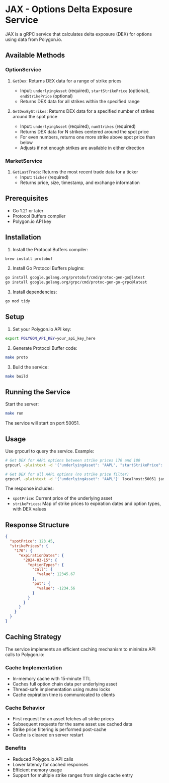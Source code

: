 # JAX - Options Delta Exposure Service

JAX is a gRPC service that calculates delta exposure (DEX) for options using data from Polygon.io.

## Available Methods

### OptionService
1. `GetDex`: Returns DEX data for a range of strike prices
   - Input: `underlyingAsset` (required), `startStrikePrice` (optional), `endStrikePrice` (optional)
   - Returns DEX data for all strikes within the specified range

2. `GetDexByStrikes`: Returns DEX data for a specified number of strikes around the spot price
   - Input: `underlyingAsset` (required), `numStrikes` (required)
   - Returns DEX data for N strikes centered around the spot price
   - For even numbers, returns one more strike above spot price than below
   - Adjusts if not enough strikes are available in either direction

### MarketService
1. `GetLastTrade`: Returns the most recent trade data for a ticker
   - Input: `ticker` (required)
   - Returns price, size, timestamp, and exchange information

## Prerequisites

- Go 1.21 or later
- Protocol Buffers compiler
- Polygon.io API key

## Installation

1. Install the Protocol Buffers compiler:
```bash
brew install protobuf
```

2. Install Go Protocol Buffers plugins:
```bash
go install google.golang.org/protobuf/cmd/protoc-gen-go@latest
go install google.golang.org/grpc/cmd/protoc-gen-go-grpc@latest
```

3. Install dependencies:
```bash
go mod tidy
```

## Setup

1. Set your Polygon.io API key:
```bash
export POLYGON_API_KEY=your_api_key_here
```

2. Generate Protocol Buffer code:
```bash
make proto
```

3. Build the service:
```bash
make build
```

## Running the Service

Start the server:
```bash
make run
```

The service will start on port 50051.

## Usage

Use grpcurl to query the service. Example:

```bash
# Get DEX for AAPL options between strike prices 170 and 180
grpcurl -plaintext -d '{"underlyingAsset": "AAPL", "startStrikePrice": 170, "endStrikePrice": 180}' localhost:50051 jax.v1.OptionService/GetDex

# Get DEX for all AAPL options (no strike price filter)
grpcurl -plaintext -d '{"underlyingAsset": "AAPL"}' localhost:50051 jax.v1.OptionService/GetDex
```

The response includes:
- `spotPrice`: Current price of the underlying asset
- `strikePrices`: Map of strike prices to expiration dates and option types, with DEX values

## Response Structure

```json
{
  "spotPrice": 123.45,
  "strikePrices": {
    "170": {
      "expirationDates": {
        "2024-03-15": {
          "optionTypes": {
            "call": {
              "value": 12345.67
            },
            "put": {
              "value": -1234.56
            }
          }
        }
      }
    }
  }
}
```

## Caching Strategy

The service implements an efficient caching mechanism to minimize API calls to Polygon.io:

### Cache Implementation
- In-memory cache with 15-minute TTL
- Caches full option chain data per underlying asset
- Thread-safe implementation using mutex locks
- Cache expiration time is communicated to clients

### Cache Behavior
- First request for an asset fetches all strike prices
- Subsequent requests for the same asset use cached data
- Strike price filtering is performed post-cache
- Cache is cleared on server restart

### Benefits
- Reduced Polygon.io API calls
- Lower latency for cached responses
- Efficient memory usage
- Support for multiple strike ranges from single cache entry
